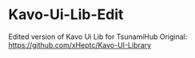 # Kavo-Ui-Lib-Edit
Edited version of Kavo Ui Lib for TsunamiHub
Original: https://github.com/xHeptc/Kavo-UI-Library
